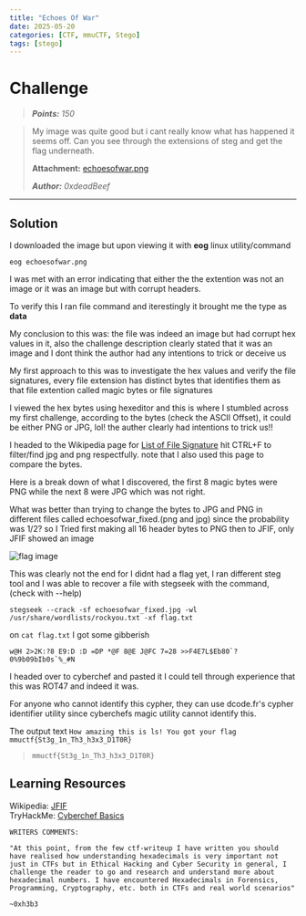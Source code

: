 ```yaml
---
title: "Echoes Of War"
date: 2025-05-20
categories: [CTF, mmuCTF, Stego]
tags: [stego]
---
```


# Challenge
>***Points:** 150*

>My image was quite good but i cant really know what has happened it seems off. 
>Can you see through the extensions of steg and get the flag underneath.
>
>**Attachment:** [echoesofwar.png](/assets/file/echoesofwar.png)
>
>***Author:** 0xdeadBeef*
---

## Solution
I downloaded the image but upon viewing it with __eog__ linux utility/command

```eog echoesofwar.png```

I was met with an error indicating that either the the extention was not an image or it was an image but with corrupt headers.</br>

To verify this I ran file command and iterestingly it brought me the type as __data__</br>

My conclusion to this was: the file was indeed an image but had corrupt hex values in it, also the challenge description clearly stated that it was an image and I dont think the author had any intentions to trick or deceive us

My first approach to this was to investigate the hex values and verify the file signatures, every file extension has distinct bytes that identifies them as that file extention called magic bytes or file signatures

I viewed the hex bytes using hexeditor and this is where I stumbled across my first challenge, according to the bytes (check the ASCII Offset), it could be either PNG or JPG, lol! the auther clearly had intentions to trick us!!

I headed to the Wikipedia page for [List of File Signature](https://en.wikipedia.org/wiki/List_of_file_signatures) hit CTRL+F to filter/find jpg and png respectfully. note that I also used this page to compare the bytes.

Here is a break down of what I discovered, the first 8 magic bytes were PNG while the next 8 were JPG which was not right.

What was better than trying to change the bytes to JPG and PNG in different files called echoesofwar_fixed.(png and jpg) since the probability was 1/2? so I Tried first making all 16 header bytes to PNG then to JFIF, only JFIF showed an image

![flag image](/assets/img/echoesofwar_fixed.jpg)

This was clearly not the end for I didnt had a flag yet, I ran different steg tool and I was able to recover a file with stegseek with the command, (check with --help)

```stegseek --crack -sf echoesofwar_fixed.jpg -wl /usr/share/wordlists/rockyou.txt -xf flag.txt```

on `cat flag.txt` I got some gibberish

```w@H 2>2K:?8 E9:D :D =DP *@F 8@E J@FC 7=28 >>F4E7L$Eb80`?0%9b09bIb0s`%_#N```

I headed over to cyberchef and pasted it I could tell through experience that this was ROT47 and indeed it was.

For anyone who cannot identify this cypher, they can use dcode.fr's cypher identifier utility since cyberchefs magic utility cannot identify this.

The output text
`How amazing this is ls! You got your flag mmuctf{St3g_1n_Th3_h3x3_D1T0R}`

>`mmuctf{St3g_1n_Th3_h3x3_D1T0R}`

## Learning Resources

Wikipedia: [JFIF](https://en.wikipedia.org/wiki/JPEG_File_Interchange_Format)</br>
TryHackMe: [Cyberchef Basics](https://tryhackme.com/room/cyberchefbasics)</br>


    WRITERS COMMENTS:

    "At this point, from the few ctf-writeup I have written you should have realised how understanding hexadecimals is very important not just in CTFs but in Ethical Hacking and Cyber Security in general, I challenge the reader to go and research and understand more about hexadecimal numbers. I have encountered Hexadecimals in Forensics, Programming, Cryptography, etc. both in CTFs and real world scenarios"

    ~0xh3b3


